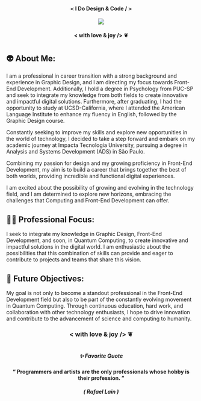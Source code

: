 
#### <p align="center">  < I Do Design & Code / > </p> 

<p align="center">
<img src="https://github.com/FabianaCampanari/FabianaCampanari/assets/113218619/eccdc4d9-94cb-494b-9c36-dc02669eb09b"/> 

#### <p align="center">  < with love & joy /> ❦


#

## 👽 About Me:

I am a professional in career transition with a strong background and experience in Graphic Design, and I am directing my focus towards Front-End Development. Additionally, I hold a degree in Psychology from PUC-SP and seek to integrate my knowledge from both fields to create innovative and impactful digital solutions. Furthermore, after graduating, I had the opportunity to study at UCSD-California, where I attended the American Language Institute to enhance my fluency in English, followed by the Graphic Design course.

Constantly seeking to improve my skills and explore new opportunities in the world of technology, I decided to take a step forward and embark on my academic journey at Impacta Tecnologia University, pursuing a degree in Analysis and Systems Development (ADS) in São Paulo.

Combining my passion for design and my growing proficiency in Front-End Development, my aim is to build a career that brings together the best of both worlds, providing incredible and functional digital experiences.

I am excited about the possibility of growing and evolving in the technology field, and I am determined to explore new horizons, embracing the challenges that Computing and Front-End Development can offer.

## 🧘🏻 Professional Focus:

I seek to integrate my knowledge in Graphic Design, Front-End Development, and soon, in Quantum Computing, to create innovative and impactful solutions in the digital world. I am enthusiastic about the possibilities that this combination of skills can provide and eager to contribute to projects and teams that share this vision.

## 👀 Future Objectives:

My goal is not only to become a standout professional in the Front-End Development field but also to be part of the constantly evolving movement in Quantum Computing. Through continuous education, hard work, and collaboration with other technology enthusiasts, I hope to drive innovation and contribute to the advancement of science and computing to humanity.

### <p align="center">  < with love & joy /> ❦

#


##### <p align="center">  ✨ Favorite Quote </p>  
 
#### <p align="center"> “ Programmers and artists are the only professionals whose hobby is their profession. ” </p>

##### <p align="center"> ( Rafael Lain ) </p>









 
 
